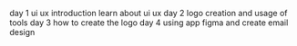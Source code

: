 day 1 ui ux introduction learn about ui ux
day 2 logo creation and usage of tools
day 3 how to create the logo
day 4 using app figma and create email design
            
